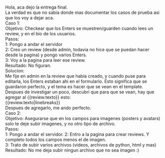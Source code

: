 Hola, aca dejo la entrega final.    
La verdad es que no sabia donde mas documentar los casos de prueba asi que los voy a dejar aca.    
Caso 1:  
Objetivo: Checkear que los Enters se muestren/guarden cuando lees un review, y en el bio de los usuarios.  
Pasos:  
1: Pongo a andar el servidor  
2: Creo un review (desde admin, todavia no hice que se puedan hacer desde la pagina) y pongo varios Enters.  
3: Voy a la pagina para leer ese review.  
Resultado: No figuran.  
Solucion:  
Me fije en admin en la review que habia creado, y cuando puse para editarla, los Enters estaban ahi en el formulario. Esto significa que se guardaron perfecto, y el tema es hacer que se vean en el template. Despues de investigar un poco, descubri que para que se vean, hay que agregar al {{review.texto}} esto:  
{{review.texto|linebreaks}}  
Despues de agregarlo, me ando perfecto.  
Caso 2:  
Objetivo: Asegurarse que en los campos para imagenes (posters y avatars) solo te deje subir imagenes, y no otro tipo de archivo.  
Pasos:  
1: Pongo a andar el servidor.
2: Entro a la pagina para crear reviews. Y completo todos los campos menos el de imagen.  
3: Trato de subir varios archivos (videos, archivos de python, html y mas)  
Resultado: No me deja subir ningun archivo que no sea imagen :)


